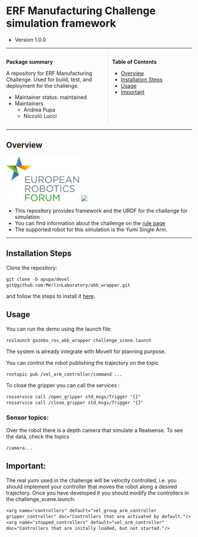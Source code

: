 # ERF Manufacturing Challenge simulation framework

- Version 1.0.0

---

<div style="display:flex;">
<div style="flex:50%; padding-right:10px; border-right: 1px solid #dcdde1">

**Package summary**

A repository for ERF Manufacturing Challenge. Used for build, test, and deployment for the challenge.

- Maintainer status: maintained
- Maintainers
  - Andrea Pupa
  - Niccolò Lucci


</div>
<div style="flex:40%; padding-left:10px;">

**Table of Contents**
- [Overview](#overview)
- [Installation Steps](#installation-steps)
- [Usage](#usage)
- [Important](#important)

</div>
</div>

---

## Overview

<img src="images/erf_logo.png" width="200"/>  <img src="https://www.ros.org/imgs/logo-white.png" width="200"/>

- This repository provides framework and the URDF for the challenge for simulation 
- You can find information about the challenge on the <a href="https://erf2024.eu/challenges/">rule page</a>
- The supported robot for this simulation is the Yumi Single Arm.

---

## Installation Steps

Clone the repository:
```
git clone -b apupa/devel git@github.com:MerlinLaboratory/abb_wrapper.git
```
and follow the steps to install it <a href="https://github.com/MerlinLaboratory/abb_wrapper">here</a>.

## Usage
You can run the demo using the launch file:

```
roslaunch gazebo_ros_abb_wrapper challenge_scene.launch
```
The system is already integrate with MoveIt for planning purpose. 

You can control the robot publishing the trajectory on the topic
```
rostopic pub /vel_arm_controller/command ...
```
To close the gripper you can call the services :
```
rosservice call /open_gripper std_msgs/Trigger "{}"
rosservice call /close_gripper std_msgs/Trigger "{}"
```

### Sensor topics:

Over the robot there is a depth camera that simulate a Realsense.
To see the data, check the topics

```
/camera...
```

## Important:

The real yumi used in the challenge will be velocity controlled, i.e. you should implement your controller that moves the robot along a desired trajectory.
Once you have developed it you should modify the controllers in the challenge_scene.launch:
```
<arg name="controllers" default="vel_group_arm_controller gripper_controller" doc="Controllers that are activated by default."/>
<arg name="stopped_controllers" default="vel_arm_controller" doc="Controllers that are initally loaded, but not started."/>  
```

